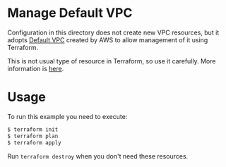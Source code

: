 Manage Default VPC
==================

Configuration in this directory does not create new VPC resources, but it adopts [Default VPC](https://docs.aws.amazon.com/AmazonVPC/latest/UserGuide/default-vpc.html) created by AWS to allow management of it using Terraform.

This is not usual type of resource in Terraform, so use it carefully. More information is [here](https://www.terraform.io/docs/providers/aws/r/default_vpc.html).

Usage
=====

To run this example you need to execute:

```bash
$ terraform init
$ terraform plan
$ terraform apply
```

Run `terraform destroy` when you don't need these resources.
